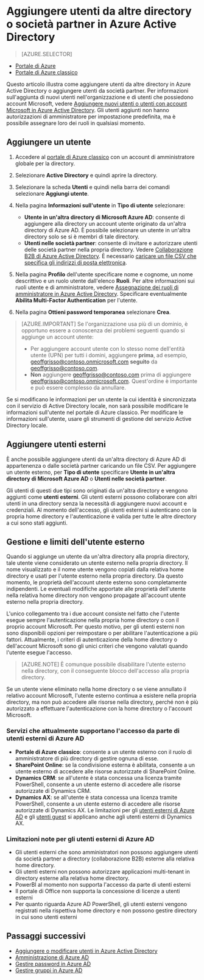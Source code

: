 <properties
	pageTitle="Aggiungere utenti da altre directory o società partner in Azure Active Directory | Microsoft Azure"
	description="Illustra come aggiungere utenti o modificare le informazioni sugli utenti in Azure Active Directory, inclusi gli utenti esterni e guest."
	services="active-directory"
	documentationCenter=""
	authors="curtand"
	manager="femila"
	editor=""/>

<tags
	ms.service="active-directory"
	ms.workload="identity"
	ms.tgt_pltfrm="na"
	ms.devlang="na"
	ms.topic="get-started-article"
	ms.date="08/02/2016"
	ms.author="curtand"/>

# Aggiungere utenti da altre directory o società partner in Azure Active Directory

> [AZURE.SELECTOR]
- [Portale di Azure](active-directory-create-users-external-azure-portal.md)
- [Portale di Azure classico](active-directory-create-users-external.md)

Questo articolo illustra come aggiungere utenti da altre directory in Azure Active Directory o aggiungere utenti da società partner. Per informazioni sull'aggiunta di nuovi utenti nell'organizzazione e di utenti che possiedono account Microsoft, vedere [Aggiungere nuovi utenti o utenti con account Microsoft in Azure Active Directory](active-directory-create-users.md). Gli utenti aggiunti non hanno autorizzazioni di amministratore per impostazione predefinita, ma è possibile assegnare loro dei ruoli in qualsiasi momento.

## Aggiungere un utente

1. Accedere al [portale di Azure classico](https://manage.windowsazure.com) con un account di amministratore globale per la directory.

2. Selezionare **Active Directory** e quindi aprire la directory.

3. Selezionare la scheda **Utenti** e quindi nella barra dei comandi selezionare **Aggiungi utente**.

4. Nella pagina **Informazioni sull'utente** in **Tipo di utente** selezionare:

	- **Utente in un'altra directory di Microsoft Azure AD**: consente di aggiungere alla directory un account utente originato da un'altra directory di Azure AD. È possibile selezionare un utente in un'altra directory solo se si è membri di tale directory.
	- **Utenti nelle società partner**: consente di invitare e autorizzare utenti delle società partner nella propria directory. Vedere [Collaborazione B2B di Azure Active Directory](active-directory-b2b-what-is-azure-ad-b2b.md). È necessario [caricare un file CSV che specifica gli indirizzi di posta elettronica](active-directory-b2b-references-csv-file-format.md).

6. Nella pagina **Profilo** dell'utente specificare nome e cognome, un nome descrittivo e un ruolo utente dall'elenco **Ruoli**. Per altre informazioni sui ruoli utente e di amministratore, vedere [Assegnazione dei ruoli di amministratore in Azure Active Directory](active-directory-assign-admin-roles.md). Specificare eventualmente **Abilita Multi-Factor Authentication** per l'utente.

7. Nella pagina **Ottieni password temporanea** selezionare **Crea**.

> [AZURE.IMPORTANT] Se l'organizzazione usa più di un dominio, è opportuno essere a conoscenza dei problemi seguenti quando si aggiunge un account utente:
>
> - Per aggiungere account utente con lo stesso nome dell'entità utente (UPN) per tutti i domini, aggiungere **prima**, ad esempio, geoffgrisso@contoso.onmicrosoft.com **seguito** da geoffgrisso@contoso.com.
> - **Non** aggiungere geoffgrisso@contoso.com prima di aggiungere geoffgrisso@contoso.onmicrosoft.com. Quest'ordine è importante e può essere complesso da annullare.

Se si modificano le informazioni per un utente la cui identità è sincronizzata con il servizio di Active Directory locale, non sarà possibile modificare le informazioni sull'utente nel portale di Azure classico. Per modificare le informazioni sull'utente, usare gli strumenti di gestione del servizio Active Directory locale.

## Aggiungere utenti esterni

È anche possibile aggiungere utenti da un'altra directory di Azure AD di appartenenza o dalle società partner caricando un file CSV. Per aggiungere un utente esterno, per **Tipo di utente** specificare **Utente in un'altra directory di Microsoft Azure AD** o **Utenti nelle società partner**.

Gli utenti di questi due tipi sono originati da un'altra directory e vengono aggiunti come **utenti esterni**. Gli utenti esterni possono collaborare con altri utenti in una directory senza la necessità di aggiungere nuovi account e credenziali. Al momento dell'accesso, gli utenti esterni si autenticano con la propria home directory e l'autenticazione è valida per tutte le altre directory a cui sono stati aggiunti.

## Gestione e limiti dell'utente esterno

Quando si aggiunge un utente da un'altra directory alla propria directory, tale utente viene considerato un utente esterno nella propria directory. Il nome visualizzato e il nome utente vengono copiati dalla relativa home directory e usati per l'utente esterno nella propria directory. Da questo momento, le proprietà dell'account utente esterno sono completamente indipendenti. Le eventuali modifiche apportate alle proprietà dell'utente nella relativa home directory non vengono propagate all'account utente esterno nella propria directory.

L'unico collegamento tra i due account consiste nel fatto che l'utente esegue sempre l'autenticazione nella propria home directory o con il proprio account Microsoft. Per questo motivo, per gli utenti esterni non sono disponibili opzioni per reimpostare o per abilitare l'autenticazione a più fattori. Attualmente, i criteri di autenticazione della home directory o dell'account Microsoft sono gli unici criteri che vengono valutati quando l'utente esegue l'accesso.

> [AZURE.NOTE]
È comunque possibile disabilitare l'utente esterno nella directory, con il conseguente blocco dell'accesso alla propria directory.

Se un utente viene eliminato nella home directory o se viene annullato il relativo account Microsoft, l'utente esterno continua a esistere nella propria directory, ma non può accedere alle risorse nella directory, perché non è più autorizzato a effettuare l'autenticazione con la home directory o l'account Microsoft.

### Servizi che attualmente supportano l'accesso da parte di utenti esterni di Azure AD

- **Portale di Azure classico**: consente a un utente esterno con il ruolo di amministratore di più directory di gestire ognuna di esse.
- **SharePoint Online**: se la condivisione esterna è abilitata, consente a un utente esterno di accedere alle risorse autorizzate di SharePoint Online.
- **Dynamics CRM**: se all'utente è stata concessa una licenza tramite PowerShell, consente a un utente esterno di accedere alle risorse autorizzate di Dynamics CRM.
- **Dynamics AX**: se all'utente è stata concessa una licenza tramite PowerShell, consente a un utente esterno di accedere alle risorse autorizzate di Dynamics AX. Le limitazioni per gli [utenti esterni di Azure AD](#known-limitations-of-azure-ad-external-users) e gli [utenti guest](#guest-user-management-and-limitations) si applicano anche agli utenti esterni di Dynamics AX.

### Limitazioni note per gli utenti esterni di Azure AD

- Gli utenti esterni che sono amministratori non possono aggiungere utenti da società partner a directory (collaborazione B2B) esterne alla relativa home directory.
- Gli utenti esterni non possono autorizzare applicazioni multi-tenant in directory esterne alla relativa home directory.
- PowerBI al momento non supporta l'accesso da parte di utenti esterni
- Il portale di Office non supporta la concessione di licenze a utenti esterni
- Per quanto riguarda Azure AD PowerShell, gli utenti esterni vengono registrati nella rispettiva home directory e non possono gestire directory in cui sono utenti esterni


## Passaggi successivi

- [Aggiungere o modificare utenti in Azure Active Directory](active-directory-create-users.md)
- [Amministrazione di Azure AD](active-directory-administer.md)
- [Gestire password in Azure AD](active-directory-manage-passwords.md)
- [Gestire gruppi in Azure AD](active-directory-manage-groups.md)

<!---HONumber=AcomDC_0914_2016-->